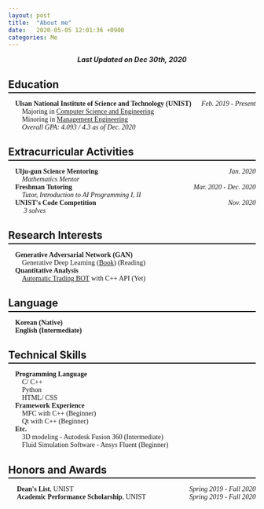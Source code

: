```yaml
---
layout: post
title:  "About me"
date:   2020-05-05 12:01:36 +0900
categories: Me
---
```


<div style="text-align: center"><i><b>Last Updated on Dec 30th, 2020</b></i></div>


## Education
<hr style="height: 2px; border:none; margin-top: -1em; margin-bottom:0.5em; padding: 0; background:black">

<span style="font-family: Merriweather">

&emsp;**Ulsan National Institute of Science and Technology (UNIST)**<span style="float: right"> *Feb. 2019 - Present* </span>   
&emsp;&emsp;Majoring in [Computer Science and Engineering](http://cse.unist.ac.kr/)   
&emsp;&emsp;Minoring in [Management Engineering](http://sme.unist.ac.kr/)    
&emsp;&emsp;*Overall GPA: 4.093 / 4.3 as of Dec. 2020*   

</span>

## Extracurricular Activities
<hr style="height: 2px; border:none; margin-top: -1em; margin-bottom:0.5em; padding: 0; background:black">

<span style="font-family: Merriweather">

&emsp;**Ulju-gun Science Mentoring** <span style="float: right"> *Jan. 2020* </span>   
&emsp;&emsp;*Mathematics Mentor*   
&emsp;**Freshman Tutoring** <span style="float: right"> *Mar. 2020 - Dec. 2020* </span>   
&emsp;&emsp;*Tutor, Introduction to AI Programming I, II*   
&emsp;**UNIST's Code Competition** <span style="float: right"> *Nov. 2020* </span>   
&emsp;&emsp; *3 solves*

</span>

## Research Interests
<hr style="height: 2px; border:none; margin-top: -1em; margin-bottom:0.5em; padding: 0; background:black">

<span style="font-family: Merriweather">

<!-- * Optimization
* Parallel Computing   
    * Programming Massively Parallel Processors: A Hands-on Approach [(Book)](https://www.amazon.com/Programming-Massively-Parallel-Processors-Hands/dp/0124159923) (Reading) -->
&emsp;**Generative Adversarial Network (GAN)**   
&emsp;&emsp;Generative Deep Learning [(Book)](https://www.amazon.com/Generative-Deep-Learning-Teaching-Machines/dp/1492041947) (Reading)   
&emsp;**Quantitative Analysis**   
&emsp;&emsp;[Automatic Trading BOT](https://github.com/thinkin9/Automatic_Trading_BOT) with C++ API (Yet)   

</span>

## Language
<hr style="height: 2px; border:none; margin-top: -1em; margin-bottom:0.5em; padding: 0; background:black"> 

<span style="font-family: Merriweather">

&emsp;**Korean (Native)**   
&emsp;**English (Intermediate)**   

</span>

## Technical Skills
<hr style="height: 2px; border:none; margin-top: -1em; margin-bottom:0.5em; padding: 0; background:black">

<span style="font-family: Merriweather">

&emsp;**Programming Language**   
&emsp;&emsp;C/ C++   
&emsp;&emsp;Python   
&emsp;&emsp;HTML/ CSS   
&emsp;**Framework Experience**   
&emsp;&emsp;MFC with C++ (Beginner)   
&emsp;&emsp;Qt with C++ (Beginner)   
&emsp;**Etc.**   
&emsp;&emsp;3D modeling - Autodesk Fusion 360 (Intermediate)   
&emsp;&emsp;Fluid Simulation Software - Ansys Fluent (Beginner)   

</span>

## Honors and Awards
<hr style="height: 2px; border:none; margin-top: -1em; margin-bottom:0.5em; padding: 0; background:black">

<span style="font-family: Merriweather">

&emsp; **Dean's List**, UNIST <span style="float: right">  *Spring 2019 - Fall 2020* </span>   
&emsp; **Academic Performance Scholarship**, UNIST <span style="float: right">  *Spring 2019 - Fall 2020* </span>   

</span>
